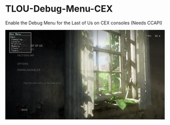 # TLOU-Debug-Menu-CEX
Enable the Debug Menu for the Last of Us on CEX consoles (Needs CCAPI)

![preview](preview.png)